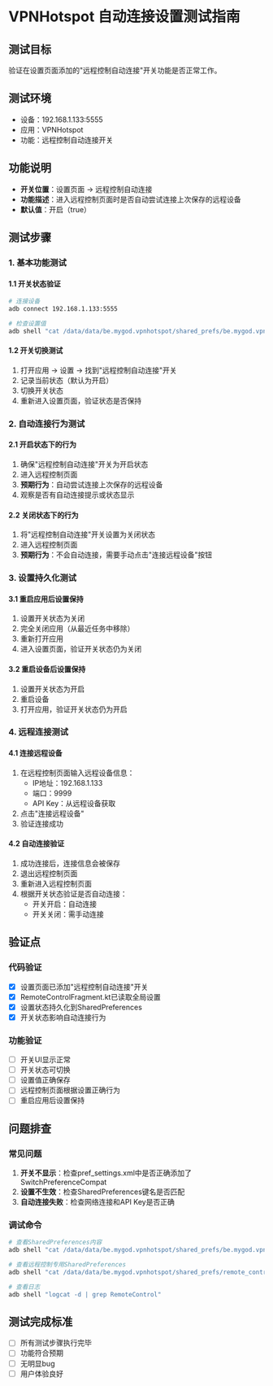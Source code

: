 # VPNHotspot 自动连接设置测试指南

## 测试目标
验证在设置页面添加的"远程控制自动连接"开关功能是否正常工作。

## 测试环境
- 设备：192.168.1.133:5555
- 应用：VPNHotspot
- 功能：远程控制自动连接开关

## 功能说明
- **开关位置**：设置页面 → 远程控制自动连接
- **功能描述**：进入远程控制页面时是否自动尝试连接上次保存的远程设备
- **默认值**：开启（true）

## 测试步骤

### 1. 基本功能测试

#### 1.1 开关状态验证
```bash
# 连接设备
adb connect 192.168.1.133:5555

# 检查设置值
adb shell "cat /data/data/be.mygod.vpnhotspot/shared_prefs/be.mygod.vpnhotspot_preferences.xml | grep remote.control.auto.connect"
```

#### 1.2 开关切换测试
1. 打开应用 → 设置 → 找到"远程控制自动连接"开关
2. 记录当前状态（默认为开启）
3. 切换开关状态
4. 重新进入设置页面，验证状态是否保持

### 2. 自动连接行为测试

#### 2.1 开启状态下的行为
1. 确保"远程控制自动连接"开关为开启状态
2. 进入远程控制页面
3. **预期行为**：自动尝试连接上次保存的远程设备
4. 观察是否有自动连接提示或状态显示

#### 2.2 关闭状态下的行为
1. 将"远程控制自动连接"开关设置为关闭状态
2. 进入远程控制页面
3. **预期行为**：不会自动连接，需要手动点击"连接远程设备"按钮

### 3. 设置持久化测试

#### 3.1 重启应用后设置保持
1. 设置开关状态为关闭
2. 完全关闭应用（从最近任务中移除）
3. 重新打开应用
4. 进入设置页面，验证开关状态仍为关闭

#### 3.2 重启设备后设置保持
1. 设置开关状态为开启
2. 重启设备
3. 打开应用，验证开关状态仍为开启

### 4. 远程连接测试

#### 4.1 连接远程设备
1. 在远程控制页面输入远程设备信息：
   - IP地址：192.168.1.133
   - 端口：9999
   - API Key：从远程设备获取
2. 点击"连接远程设备"
3. 验证连接成功

#### 4.2 自动连接验证
1. 成功连接后，连接信息会被保存
2. 退出远程控制页面
3. 重新进入远程控制页面
4. 根据开关状态验证是否自动连接：
   - 开关开启：自动连接
   - 开关关闭：需手动连接

## 验证点

### 代码验证
- [x] 设置页面已添加"远程控制自动连接"开关
- [x] RemoteControlFragment.kt已读取全局设置
- [x] 设置状态持久化到SharedPreferences
- [x] 开关状态影响自动连接行为

### 功能验证
- [ ] 开关UI显示正常
- [ ] 开关状态可切换
- [ ] 设置值正确保存
- [ ] 远程控制页面根据设置正确行为
- [ ] 重启应用后设置保持

## 问题排查

### 常见问题
1. **开关不显示**：检查pref_settings.xml中是否正确添加了SwitchPreferenceCompat
2. **设置不生效**：检查SharedPreferences键名是否匹配
3. **自动连接失败**：检查网络连接和API Key是否正确

### 调试命令
```bash
# 查看SharedPreferences内容
adb shell "cat /data/data/be.mygod.vpnhotspot/shared_prefs/be.mygod.vpnhotspot_preferences.xml"

# 查看远程控制专用SharedPreferences
adb shell "cat /data/data/be.mygod.vpnhotspot/shared_prefs/remote_control_prefs.xml"

# 查看日志
adb shell "logcat -d | grep RemoteControl"
```

## 测试完成标准
- [ ] 所有测试步骤执行完毕
- [ ] 功能符合预期
- [ ] 无明显bug
- [ ] 用户体验良好